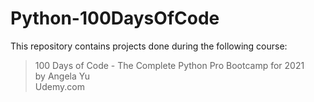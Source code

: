 # Python-100DaysOfCode
 
This repository contains projects done during the following course:

> 100 Days of Code - The Complete Python Pro Bootcamp for 2021 \
> by Angela Yu \
> Udemy.com
